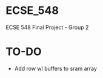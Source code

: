 ECSE_548
========

ECSE 548 Final Project - Group 2

TO-DO
========
- Add row wl buffers to sram array
